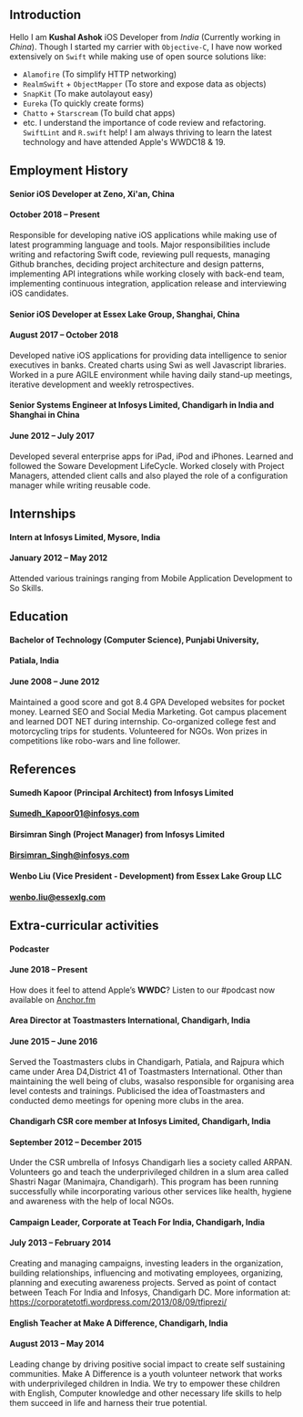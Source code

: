## Introduction

Hello I am __Kushal Ashok__ iOS Developer from _India_ (Currently working in _China_). Though I started my carrier with `Objective-C`, I have now worked extensively on `Swift` while making use of open source solutions like:
- `Alamofire` (To simplify HTTP networking) 
- `RealmSwift` + `ObjectMapper` (To store and expose data as objects) 
- `SnapKit` (To make autolayout easy)
- `Eureka` (To quickly create forms)
- `Chatto` + `Starscream` (To build chat apps)
- etc.
I understand the importance of code review and refactoring. `SwiftLint` and `R.swift` help! I am always thriving to learn the latest technology and have attended Apple's WWDC18 & 19.

## Employment History

#### Senior iOS Developer at Zeno, Xi'an, China
#### October 2018 – Present
Responsible for developing native iOS applications while making use of latest programming language and tools.
Major responsibilities include writing and refactoring Swift code, reviewing pull requests, managing Github branches, deciding project architecture and design patterns, implementing API integrations while working closely with back-end team, implementing continuous integration, application release and interviewing iOS candidates.

#### Senior iOS Developer at Essex Lake Group, Shanghai, China
#### August 2017 – October 2018
Developed native iOS applications for providing data intelligence to senior executives in banks. Created charts using Swi  as well Javascript libraries. Worked in a pure AGILE environment while having daily stand-up meetings, iterative development and weekly retrospectives.
        
#### Senior Systems Engineer at Infosys Limited, Chandigarh in India and Shanghai in China
#### June 2012 – July 2017
Developed several enterprise apps for iPad, iPod and iPhones. Learned and followed the So ware Development LifeCycle. Worked closely with Project Managers, attended client calls and also played the role of a configuration manager while writing reusable code.

## Internships

#### Intern at Infosys Limited, Mysore, India
#### January 2012 – May 2012
Attended various trainings ranging from Mobile Application Development to So  Skills.

## Education

#### Bachelor of Technology (Computer Science), Punjabi University,
#### Patiala, India
#### June 2008 – June 2012
Maintained a good score and got 8.4 GPA
Developed websites for pocket money.
Learned SEO and Social Media Marketing.
Got campus placement and learned DOT NET during internship. Co-organized college fest and motorcycling trips for students. Volunteered for NGOs.
Won prizes in competitions like robo-wars and line follower.

## References

#### Sumedh Kapoor (Principal Architect) from Infosys Limited
#### Sumedh_Kapoor01@infosys.com

#### Birsimran Singh (Project Manager) from Infosys Limited
#### Birsimran_Singh@infosys.com

#### Wenbo Liu (Vice President - Development) from Essex Lake Group LLC
#### wenbo.liu@essexlg.com

## Extra-curricular activities 

#### Podcaster
#### June 2018 – Present
How does it feel to attend Apple’s __WWDC__? Listen to our #podcast now available on [Anchor.fm](https://anchor.fm/kushalashok/episodes/Developer-Experiences-at-Apples-WWDC-2019-e4bvvp)
           
#### Area Director at Toastmasters International, Chandigarh, India
#### June 2015 – June 2016
Served the Toastmasters clubs in Chandigarh, Patiala, and Rajpura which came under Area D4,District 41 of Toastmasters International. Other than maintaining the well being of clubs, wasalso responsible for organising area level contests and trainings. Publicised the idea ofToastmasters and conducted demo meetings for opening more clubs in the area.

#### Chandigarh CSR core member at Infosys Limited, Chandigarh, India
#### September 2012 – December 2015
Under the CSR umbrella of Infosys Chandigarh lies a society called ARPAN. Volunteers go and teach the underprivileged children in a slum area called Shastri Nagar (Manimajra, Chandigarh). This program has been running successfully while incorporating various other services like health, hygiene and awareness with the help of local NGOs.

#### Campaign Leader, Corporate at Teach For India, Chandigarh, India
#### July 2013 – February 2014
Creating and managing campaigns, investing leaders in the organization, building relationships, influencing and motivating employees, organizing, planning and executing awareness projects.
Served as point of contact between Teach For India and Infosys, Chandigarh DC. More information at: https://corporatetotfi.wordpress.com/2013/08/09/tfiprezi/

#### English Teacher at Make A Difference, Chandigarh, India
#### August 2013 – May 2014
Leading change by driving positive social impact to create self sustaining communities.
Make A Difference is a youth volunteer network that works with underprivileged children in India. We try to empower these children with English, Computer knowledge and other necessary life skills to help them succeed in life and harness their true potential.
